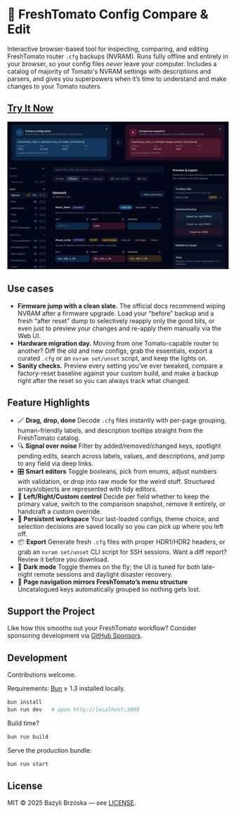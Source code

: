 # 🍅 FreshTomato Config Compare & Edit

Interactive browser-based tool for inspecting, comparing, and editing FreshTomato router `.cfg` backups (NVRAM).
Runs fully offline and entirely in your browser, so your config files *never* leave your computer.
Includes a catalog of majority of Tomato's NVRAM settings with descriptions and parsers, and gives you superpowers when it’s time to understand and make changes to your Tomato routers.

## [Try It Now](https://niieani.github.io/freshtomato-config-compare-and-edit/)

[![screenshot](docs/screenshot.png)](https://niieani.github.io/freshtomato-config-compare-and-edit/)

## Use cases

- **Firmware jump with a clean slate.** The official docs recommend wiping NVRAM after a firmware upgrade. Load your “before” backup and a fresh “after reset” dump to selectively reapply only the good bits, or even just to preview your changes and re-apply them manually via the Web UI.
- **Hardware migration day.** Moving from one Tomato-capable router to another? Diff the old and new configs, grab the essentials, export a curated `.cfg` or an `nvram set/unset` script, and keep the lights on.
- **Sanity checks.** Preview every setting you’ve ever tweaked, compare a factory-reset baseline against your custom build, and make a backup right after the reset so you can always track what changed.

## Feature Highlights

- 🪄 **Drag, drop, done** Decode `.cfg` files instantly with per-page grouping, human-friendly labels, and description tooltips straight from the FreshTomato catalog.
- 🔍 **Signal over noise** Filter by added/removed/changed keys, spotlight pending edits, search across labels, values, and descriptions, and jump to any field via deep links.
- 🎛️ **Smart editors** Toggle booleans, pick from enums, adjust numbers with validation, or drop into raw mode for the weird stuff. Structured arrays/objects are represented with tidy editors.
- 🔄 **Left/Right/Custom control** Decide per field whether to keep the primary value, switch to the comparison snapshot, remove it entirely, or handcraft a custom override.
- 🧠 **Persistent workspace** Your last-loaded configs, theme choice, and selection decisions are saved locally so you can pick up where you left off.
- 📦 **Export** Generate fresh `.cfg` files with proper HDR1/HDR2 headers, or grab an `nvram set/unset` CLI script for SSH sessions. Want a diff report? Review it before you download.
- 🌙 **Dark mode** Toggle themes on the fly; the UI is tuned for both late-night remote sessions and daylight disaster recovery.
- 🧭 **Page navigation mirrors FreshTomato’s menu structure** Uncatalogued keys automatically grouped so nothing gets lost.

## Support the Project

Like how this smooths out your FreshTomato workflow? Consider sponsoring development via [GitHub Sponsors](https://github.com/sponsors/niieani).

## Development

Contributions welcome.

Requirements: [Bun](https://bun.sh/) ≥ 1.3 installed locally.

```bash
bun install
bun run dev   # open http://localhost:3000
```

Build time?

```bash
bun run build
```

Serve the production bundle:

```bash
bun run start
```

## License

MIT © 2025 Bazyli Brzóska — see [LICENSE](./LICENSE).
